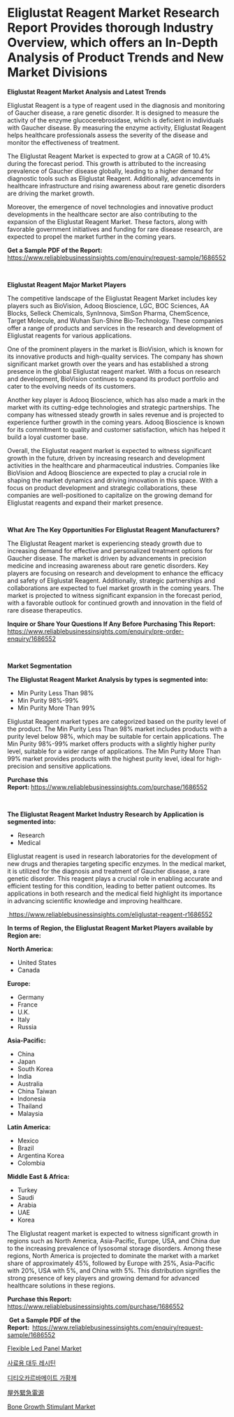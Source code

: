 <p><h1>Eliglustat Reagent Market Research Report Provides thorough Industry Overview, which offers an In-Depth Analysis of Product Trends and New Market Divisions</h1></p><p><strong>Eliglustat Reagent Market Analysis and Latest Trends</strong></p>
<p><p>Eliglustat Reagent is a type of reagent used in the diagnosis and monitoring of Gaucher disease, a rare genetic disorder. It is designed to measure the activity of the enzyme glucocerebrosidase, which is deficient in individuals with Gaucher disease. By measuring the enzyme activity, Eliglustat Reagent helps healthcare professionals assess the severity of the disease and monitor the effectiveness of treatment.</p><p>The Eliglustat Reagent Market is expected to grow at a CAGR of 10.4% during the forecast period. This growth is attributed to the increasing prevalence of Gaucher disease globally, leading to a higher demand for diagnostic tools such as Eliglustat Reagent. Additionally, advancements in healthcare infrastructure and rising awareness about rare genetic disorders are driving the market growth.</p><p>Moreover, the emergence of novel technologies and innovative product developments in the healthcare sector are also contributing to the expansion of the Eliglustat Reagent Market. These factors, along with favorable government initiatives and funding for rare disease research, are expected to propel the market further in the coming years.</p></p>
<p><strong>Get a Sample PDF of the Report:&nbsp;</strong> <a href="https://www.reliablebusinessinsights.com/enquiry/request-sample/1686552">https://www.reliablebusinessinsights.com/enquiry/request-sample/1686552</a></p>
<p>&nbsp;</p>
<p><strong>Eliglustat Reagent Major Market Players</strong></p>
<p><p>The competitive landscape of the Eliglustat Reagent Market includes key players such as BioVision, Adooq Bioscience, LGC, BOC Sciences, AA Blocks, Selleck Chemicals, SynInnova, SimSon Pharma, ChemScence, Target Molecule, and Wuhan Sun-Shine Bio-Technology. These companies offer a range of products and services in the research and development of Eliglustat reagents for various applications.</p><p>One of the prominent players in the market is BioVision, which is known for its innovative products and high-quality services. The company has shown significant market growth over the years and has established a strong presence in the global Eliglustat reagent market. With a focus on research and development, BioVision continues to expand its product portfolio and cater to the evolving needs of its customers.</p><p>Another key player is Adooq Bioscience, which has also made a mark in the market with its cutting-edge technologies and strategic partnerships. The company has witnessed steady growth in sales revenue and is projected to experience further growth in the coming years. Adooq Bioscience is known for its commitment to quality and customer satisfaction, which has helped it build a loyal customer base.</p><p>Overall, the Eliglustat reagent market is expected to witness significant growth in the future, driven by increasing research and development activities in the healthcare and pharmaceutical industries. Companies like BioVision and Adooq Bioscience are expected to play a crucial role in shaping the market dynamics and driving innovation in this space. With a focus on product development and strategic collaborations, these companies are well-positioned to capitalize on the growing demand for Eliglustat reagents and expand their market presence.</p></p>
<p>&nbsp;</p>
<p><strong>What Are The Key Opportunities For Eliglustat Reagent Manufacturers?</strong></p>
<p><p>The Eliglustat Reagent market is experiencing steady growth due to increasing demand for effective and personalized treatment options for Gaucher disease. The market is driven by advancements in precision medicine and increasing awareness about rare genetic disorders. Key players are focusing on research and development to enhance the efficacy and safety of Eliglustat Reagent. Additionally, strategic partnerships and collaborations are expected to fuel market growth in the coming years. The market is projected to witness significant expansion in the forecast period, with a favorable outlook for continued growth and innovation in the field of rare disease therapeutics.</p></p>
<p><strong>Inquire or Share Your Questions If Any Before Purchasing This Report:</strong> <a href="https://www.reliablebusinessinsights.com/enquiry/pre-order-enquiry/1686552">https://www.reliablebusinessinsights.com/enquiry/pre-order-enquiry/1686552</a></p>
<p>&nbsp;</p>
<p><strong>Market Segmentation</strong></p>
<p><strong>The Eliglustat Reagent Market Analysis by types is segmented into:</strong></p>
<p><ul><li>Min Purity Less Than 98%</li><li>Min Purity 98%-99%</li><li>Min Purity More Than 99%</li></ul></p>
<p><p>Eliglustat Reagent market types are categorized based on the purity level of the product. The Min Purity Less Than 98% market includes products with a purity level below 98%, which may be suitable for certain applications. The Min Purity 98%-99% market offers products with a slightly higher purity level, suitable for a wider range of applications. The Min Purity More Than 99% market provides products with the highest purity level, ideal for high-precision and sensitive applications.</p></p>
<p><strong>Purchase this Report:&nbsp;</strong><a href="https://www.reliablebusinessinsights.com/purchase/1686552">https://www.reliablebusinessinsights.com/purchase/1686552</a></p>
<p>&nbsp;</p>
<p><strong>The Eliglustat Reagent Market Industry Research by Application is segmented into:</strong></p>
<p><ul><li>Research</li><li>Medical</li></ul></p>
<p><p>Eliglustat reagent is used in research laboratories for the development of new drugs and therapies targeting specific enzymes. In the medical market, it is utilized for the diagnosis and treatment of Gaucher disease, a rare genetic disorder. This reagent plays a crucial role in enabling accurate and efficient testing for this condition, leading to better patient outcomes. Its applications in both research and the medical field highlight its importance in advancing scientific knowledge and improving healthcare.</p></p>
<p><a href="https://www.reliablebusinessinsights.com/eliglustat-reagent-r1686552">&nbsp;https://www.reliablebusinessinsights.com/eliglustat-reagent-r1686552</a></p>
<p><strong>In terms of Region, the Eliglustat Reagent Market Players available by Region are:</strong></p>
<p>
    <p> <strong> North America: </strong>
        <ul>
            <li>United States</li>
            <li>Canada</li>
        </ul>
        </p> 
    <p> <strong> Europe: </strong>
        <ul>
            <li>Germany</li>
            <li>France</li>
            <li>U.K.</li>
            <li>Italy</li>
            <li>Russia</li>
        </ul>
        </p> 
    <p> <strong> Asia-Pacific: </strong>
        <ul>
            <li>China</li>
            <li>Japan</li>
            <li>South Korea</li>
            <li>India</li>
            <li>Australia</li>
            <li>China Taiwan</li>
            <li>Indonesia</li>
            <li>Thailand</li>
            <li>Malaysia</li>
        </ul>
        </p> 
    <p> <strong> Latin America: </strong>
        <ul>
            <li>Mexico</li>
            <li>Brazil</li>
            <li>Argentina Korea</li>
            <li>Colombia</li>
        </ul>
        </p> 
    <p> <strong> Middle East & Africa: </strong>
        <ul>
            <li>Turkey</li>
            <li>Saudi</li>
            <li>Arabia</li>
            <li>UAE</li>
            <li>Korea</li>
        </ul>
    </p>
    </p>
<p><p>The Eliglustat reagent market is expected to witness significant growth in regions such as North America, Asia-Pacific, Europe, USA, and China due to the increasing prevalence of lysosomal storage disorders. Among these regions, North America is projected to dominate the market with a market share of approximately 45%, followed by Europe with 25%, Asia-Pacific with 20%, USA with 5%, and China with 5%. This distribution signifies the strong presence of key players and growing demand for advanced healthcare solutions in these regions.</p></p>
<p><strong>Purchase this Report: </strong><a href="https://www.reliablebusinessinsights.com/purchase/1686552">https://www.reliablebusinessinsights.com/purchase/1686552</a></p>
<p>&nbsp;<strong>Get a Sample PDF of the Report:&nbsp;&nbsp;</strong><a href="https://www.reliablebusinessinsights.com/enquiry/request-sample/1686552">https://www.reliablebusinessinsights.com/enquiry/request-sample/1686552</a></p>
<p><strong></strong></p>
<p><p><a href="https://issuu.com/reportprime-2/docs/flexible-led-panel-market-size-2030.pptx">Flexible Led Panel Market</a></p><p><a href="https://github.com/jntpkh496620/Market-Research-Report-List-2/blob/main/4566137106036.md">사료용 대두 레시틴</a></p><p><a href="https://github.com/nicolaseller56452023/Market-Research-Report-List-1/blob/main/9467753106035.md">디티오카르바메이트 가황제</a></p><p><a href="https://github.com/VinceMarvin1/Market-Research-Report-List-1/blob/main/8064353111146.md">屋外緊急電源</a></p><p><a href="https://github.com/guneycigdem35/Market-Research-Report-List-3/blob/main/bone-growth-stimulant-market.md">Bone Growth Stimulant Market</a></p></p>